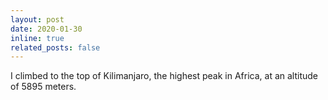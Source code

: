 ```yaml
---
layout: post
date: 2020-01-30
inline: true
related_posts: false
---
```


I climbed to the top of Kilimanjaro, the highest peak in Africa, at an altitude of 5895 meters.
